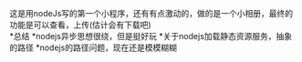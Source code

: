 这是用nodeJs写的第一个小程序，还有有点激动的，做的是一个小相册，最终的功能是可以查看，上传(估计会有下载吧)		
*总结
    *nodejs异步思想很绕，但是挺好玩
    *关于nodejs加载静态资源服务，抽象的路径
    *nodejs的路径问题，现在还是模模糊糊
